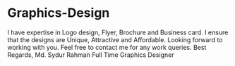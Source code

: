 # Graphics-Design
I have expertise in Logo design, Flyer, Brochure and Business card. I ensure that the designs are Unique, Attractive and Affordable. Looking forward to working with you. Feel free to contact me for any work queries. Best Regards, Md. Sydur Rahman Full Time Graphics Designer
